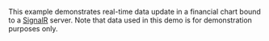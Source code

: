 This example demonstrates real-time data update in&nbsp;a financial chart bound to&nbsp;a [SignalR](https://docs.microsoft.com/en-us/aspnet/signalr/overview/getting-started/introduction-to-signalr) server. Note that data used in&nbsp;this demo is&nbsp;for demonstration purposes only.